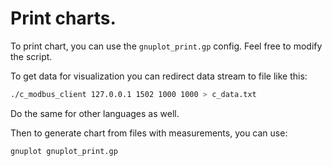 # Print charts.

To print chart, you can use the `gnuplot_print.gp` config.
Feel free to modify the script.

To get data for visualization you can redirect data stream to file like this:
```bash
./c_modbus_client 127.0.0.1 1502 1000 1000 > c_data.txt
```

Do the same for other languages as well.

Then to generate chart from files with measurements, you can use:
```bash
gnuplot gnuplot_print.gp
```
